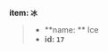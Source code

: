 <!-- BEGIN_AUTOGEN: do NOT edit in this block -->

**item: `冰`**

> * **name: ** Ice
> * **id: `17`**

<!-- END_AUTOGEN-->
